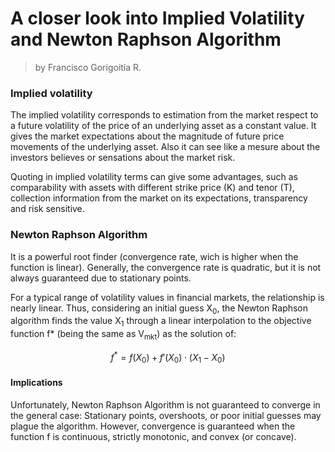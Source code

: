 # A closer look into Implied Volatility and Newton Raphson Algorithm 
> by Francisco Gorigoitía R.


### Implied volatility
The implied volatility corresponds to estimation from the market respect to a future volatility of the price of an underlying asset as a constant value. It gives the market expectations about the magnitude of future price movements of the underlying asset. Also it can see like a mesure about the investors believes or sensations about the market risk.  

Quoting in implied volatility terms can give some advantages, such as comparability with assets with different strike price (K) and tenor (T), collection information from the market on its expectations, transparency and risk sensitive. 

                   

### Newton Raphson Algorithm 
It is a powerful root finder (convergence rate, wich is higher when the function is linear). Generally, the convergence rate is quadratic, but it is not always guaranteed due to stationary points. 

For a typical range of volatility values in financial markets, the relationship is nearly linear. Thus, considering an initial guess X<sub>0</sub>, the Newton Raphson algorithm finds the value X<sub>1</sub> through a linear interpolation to the objective function f* (being the same as V<sub>mkt</sub>) as the solution of: 

$$
f^* = f(X_0) + f'(X_0) \cdot (X_1 - X_0)
$$
                                 

#### Implications
Unfortunately, Newton Raphson Algorithm is not guaranteed to converge in the general case: Stationary points, overshoots, or poor initial guesses may plague the algorithm. However, convergence is guaranteed when the function f is continuous, strictly monotonic, and convex (or concave).


